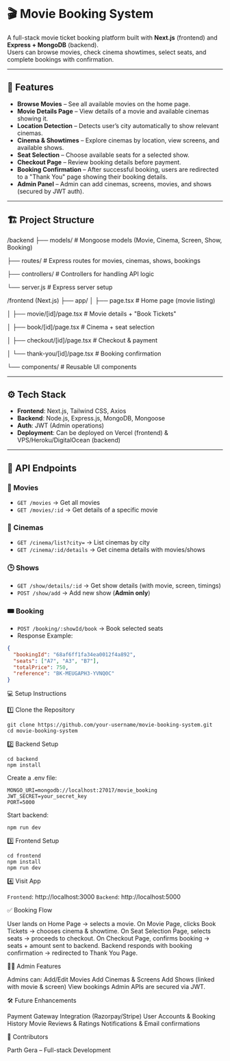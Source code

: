 # 🎬 Movie Booking System

A full-stack movie ticket booking platform built with **Next.js** (frontend) and **Express + MongoDB** (backend).  
Users can browse movies, check cinema showtimes, select seats, and complete bookings with confirmation.

---

## 🚀 Features

- **Browse Movies** – See all available movies on the home page.
- **Movie Details Page** – View details of a movie and available cinemas showing it.
- **Location Detection** – Detects user’s city automatically to show relevant cinemas.
- **Cinema & Showtimes** – Explore cinemas by location, view screens, and available shows.
- **Seat Selection** – Choose available seats for a selected show.
- **Checkout Page** – Review booking details before payment.
- **Booking Confirmation** – After successful booking, users are redirected to a "Thank You" page showing their booking details.
- **Admin Panel** – Admin can add cinemas, screens, movies, and shows (secured by JWT auth).

---

## 🏗️ Project Structure

/backend
├── models/ # Mongoose models (Movie, Cinema, Screen, Show, Booking)

├── routes/ # Express routes for movies, cinemas, shows, bookings

├── controllers/ # Controllers for handling API logic

└── server.js # Express server setup

/frontend (Next.js)
├── app/
│ ├── page.tsx # Home page (movie listing)

│ ├── movie/[id]/page.tsx # Movie details + "Book Tickets"

│ ├── book/[id]/page.tsx # Cinema + seat selection

│ ├── checkout/[id]/page.tsx # Checkout & payment

│ └── thank-you/[id]/page.tsx # Booking confirmation

└── components/ # Reusable UI components


---

## ⚙️ Tech Stack

- **Frontend**: Next.js, Tailwind CSS, Axios  
- **Backend**: Node.js, Express.js, MongoDB, Mongoose  
- **Auth**: JWT (Admin operations)  
- **Deployment**: Can be deployed on Vercel (frontend) & VPS/Heroku/DigitalOcean (backend)

---

## 📌 API Endpoints

### 🎥 Movies
- `GET /movies` → Get all movies  
- `GET /movies/:id` → Get details of a specific movie  

### 🍿 Cinemas
- `GET /cinema/list?city=` → List cinemas by city  
- `GET /cinema/:id/details` → Get cinema details with movies/shows  

### 🕒 Shows
- `GET /show/details/:id` → Get show details (with movie, screen, timings)  
- `POST /show/add` → Add new show (**Admin only**)  

### 🎟️ Booking
- `POST /booking/:showId/book` → Book selected seats  
- Response Example:
```json
{
  "bookingId": "68af6ff1fa34ea0012f4a892",
  "seats": ["A7", "A3", "B7"],
  "totalPrice": 750,
  "reference": "BK-MEUGAPH3-YVNQ0C"
}
```
💻 Setup Instructions

1️⃣ Clone the Repository
```
git clone https://github.com/your-username/movie-booking-system.git
cd movie-booking-system
```
2️⃣ Backend Setup
```
cd backend
npm install
```
Create a .env file:
```
MONGO_URI=mongodb://localhost:27017/movie_booking
JWT_SECRET=your_secret_key
PORT=5000
```

Start backend:
```
npm run dev
```
3️⃣ Frontend Setup
```
cd frontend
npm install
npm run dev
```
4️⃣ Visit App

`Frontend`: http://localhost:3000
`Backend`: http://localhost:5000

✅ Booking Flow

User lands on Home Page → selects a movie.
On Movie Page, clicks Book Tickets → chooses cinema & showtime.
On Seat Selection Page, selects seats → proceeds to checkout.
On Checkout Page, confirms booking → seats + amount sent to backend.
Backend responds with booking confirmation → redirected to Thank You Page.

👨‍💻 Admin Features

Admins can:
Add/Edit Movies
Add Cinemas & Screens
Add Shows (linked with movie & screen)
View bookings
Admin APIs are secured via JWT.

🛠️ Future Enhancements

Payment Gateway Integration (Razorpay/Stripe)
User Accounts & Booking History
Movie Reviews & Ratings
Notifications & Email confirmations

👥 Contributors

Parth Gera – Full-stack Development
